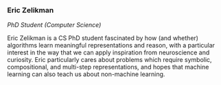 ### Eric Zelikman

_PhD Student (Computer Science)_

Eric Zelikman is a CS PhD student fascinated by how (and whether) algorithms learn meaningful representations and reason, with a particular interest in the way that we can apply inspiration from neuroscience and curiosity. Eric particularly cares about problems which require symbolic, compositional, and multi-step representations, and hopes that machine learning can also teach us about non-machine learning.
